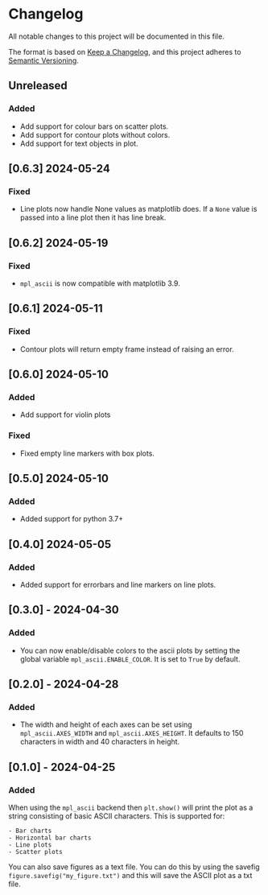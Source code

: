 # Changelog

All notable changes to this project will be documented in this file.

The format is based on [Keep a Changelog](https://keepachangelog.com/en/1.1.0/),
and this project adheres to [Semantic Versioning](https://semver.org/spec/v2.0.0.html).

## Unreleased

### Added

- Add support for colour bars on scatter plots.
- Add support for contour plots without colors.
- Add support for text objects in plot.

## [0.6.3] 2024-05-24

### Fixed

- Line plots now handle None values as matplotlib does. If a `None` value is passed into a line plot then it has line break.

## [0.6.2] 2024-05-19

### Fixed

- `mpl_ascii` is now compatible with matplotlib 3.9.

## [0.6.1] 2024-05-11

### Fixed

- Contour plots will return empty frame instead of raising an error.

## [0.6.0] 2024-05-10

### Added

- Add support for violin plots

### Fixed

- Fixed empty line markers with box plots.

## [0.5.0] 2024-05-10

### Added

- Added support for python 3.7+

## [0.4.0] 2024-05-05

### Added

- Added support for errorbars and line markers on line plots.

## [0.3.0] - 2024-04-30

### Added

- You can now enable/disable colors to the ascii plots by setting the global variable `mpl_ascii.ENABLE_COLOR`. It is set to `True` by default.

## [0.2.0] - 2024-04-28

### Added

- The width and height of each axes can be set using `mpl_ascii.AXES_WIDTH` and `mpl_ascii.AXES_HEIGHT`. It defaults to 150 characters in width and 40 characters in height.

## [0.1.0] - 2024-04-25

### Added

When using the `mpl_ascii` backend then `plt.show()` will print the plot as a string consisting of basic ASCII characters. This is supported for:

    - Bar charts
    - Horizontal bar charts
    - Line plots
    - Scatter plots

You can also save figures as a text file. You can do this by using the savefig `figure.savefig("my_figure.txt")` and this will save the ASCII plot as a txt file.


